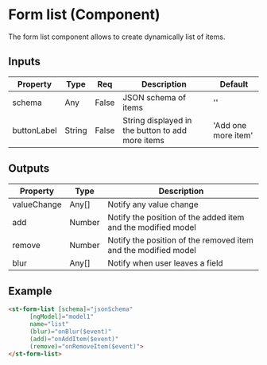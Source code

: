 # Form list (Component)

   The form list component allows to create dynamically list of items.

## Inputs

| Property    | Type   | Req   | Description                                      | Default             |
| ----------- | ------ | ----- | ------------------------------------------------ | ------------------- |
| schema      | Any    | False | JSON schema of items                             | ''                  |
| buttonLabel | String | False | String displayed in the button to add more items | 'Add one more item' |

## Outputs

| Property    | Type   | Description                                                    |
| ----------- | ------ | -------------------------------------------------------------- |
| valueChange | Any[]  | Notify any value change                                        |
| add         | Number | Notify the position of the added item and the modified model   |
| remove      | Number | Notify the position of the removed item and the modified model |
| blur        | Any[]  | Notify when user leaves a field                                |

## Example


```html
<st-form-list [schema]="jsonSchema"
      [ngModel]="model1"
      name="list"
      (blur)="onBlur($event)"
      (add)="onAddItem($event)"
      (remove)="onRemoveItem($event)">
</st-form-list>
```

